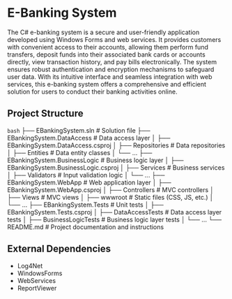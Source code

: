 # E-Banking System
The C# e-banking system is a secure and user-friendly application developed using Windows Forms and web services. It provides customers with convenient access to their accounts, allowing them perform fund transfers, deposit funds into their associated bank cards or accounts directly, view transaction history, and pay bills electronically. The system ensures robust authentication and encryption mechanisms to safeguard user data. With its intuitive interface and seamless integration with web services, this e-banking system offers a comprehensive and efficient solution for users to conduct their banking activities online.

## Project Structure
`bash`
├── EBankingSystem.sln             # Solution file
├── EBankingSystem.DataAccess      # Data access layer
│   ├── EBankingSystem.DataAccess.csproj
│   ├── Repositories                # Data repositories
│   ├── Entities                    # Data entity classes
│   └── ...
├── EBankingSystem.BusinessLogic    # Business logic layer
│   ├── EBankingSystem.BusinessLogic.csproj
│   ├── Services                    # Business services
│   ├── Validators                  # Input validation logic
│   └── ...
├── EBankingSystem.WebApp           # Web application layer
│   ├── EBankingSystem.WebApp.csproj
│   ├── Controllers                 # MVC controllers
│   ├── Views                       # MVC views
│   ├── wwwroot                     # Static files (CSS, JS, etc.)
│   └── ...
├── EBankingSystem.Tests            # Unit tests
│   ├── EBankingSystem.Tests.csproj
│   ├── DataAccessTests             # Data access layer tests
│   ├── BusinessLogicTests          # Business logic layer tests
│   └── ...
└── README.md                       # Project documentation and instructions



## External Dependencies
- Log4Net
- WindowsForms
- WebServices
- ReportViewer
